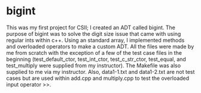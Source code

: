 # bigint
This was my first project for CSII; I created an ADT called bigint.
The purpose of bigint was to solve the digit size issue that came with using regular ints within c++.
Using an standard array, I implemented methods and overloaded operators to make a custom ADT.
All the files were made by me from scratch with the exception of a few of the test case files in the beginning (test_default_ctor, test_int_ctor, test_c_str_ctor, test_equal, and test_multiply were supplied from my instructor).
The Makefile was also supplied to me via my instructor. Also, data1-1.txt and data1-2.txt are not test cases but are used within add.cpp and multiply.cpp to test the overloaded input operator >>.
